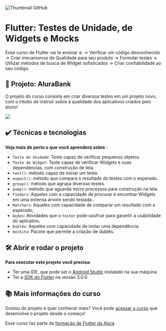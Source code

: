 ![Thumbnail GitHub](https://raw.githubusercontent.com/alura-cursos/alura_flutter_curso_7/master/Card%20Testes.png)

# Flutter: Testes de Unidade, de Widgets e Mocks

Esse curso de Flutter vai te ensinar a: 
-> Verificar um código desconhecido 
-> Criar mecanismos de Qualidade para seu produto
-> Formular testes
-> Utilizar métodos de busca de Widget sofisticados
-> Criar confiabilidade ao seu código.

## 🔨 Projeto: AluraBank

O projeto do curso consiste em criar diversos testes em um projeto novo, com o intuito de instruir sobre a qualidade dos aplicativos criados pelo aluno!

![](https://user-images.githubusercontent.com/22684176/180311121-619bd614-b439-4177-ae2c-9b9d79368002.png)

## ✔️ Técnicas e tecnologias

**Veja mais de perto o que você aprenderá sobre** :
- `Teste de Unidade`: Teste capaz de verificar pequenos objetos.
- `Teste de Widget`: Teste capaz de  verificar Widgets e suas dependencias, com construção de tela.
- `test()`: método capaz de iniciar um teste.
- `expect()`: método que compara o resultado do testes com o esperado.
- `group()`: método que agrupa diversso testes.
- `pump()`: método que aguarda micro processos para construção na tela.
- `Finders`: Aqueles com a capacidade de procurar e encontrar Widgets em uma extensa árvore sendo testada..
- `Matchers`: Aqueles com capacidade de comparar um resultado com o esperado;
- `Ações`: Atividades que o `tester` pode usufruir para garantir a usabilidade do aplicativo. 
- `Dublês`: Aqueles com capacidade de imitar uma dependência.
- `mockito`: Pacote que permite a criação de dublês.

 


## 🛠️ Abrir e rodar o projeto

**Para executar este projeto você precisa:**

- Ter uma IDE, que pode ser o  [Android Studio](https://developer.android.com/) instalado na sua máquina
- Ter a [SDK do Flutter](https://docs.flutter.dev/get-started/install) na versão 3.0.0


## 📚 Mais informações do curso

Gostou do projeto e quer conhecer mais? Você pode [acessar o curso]() que desenvolve o projeto desde o começo!

Esse curso faz parte da [formação de Flutter da Alura](https://cursos.alura.com.br/formacao-flutter)


